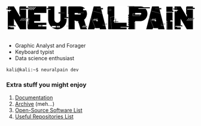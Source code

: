 <p align="center">
  <picture>
    <source srcset="assets/images/neuralpain-dark.svg" media="(prefers-color-scheme: dark)" height="64px">
    <img src="assets/images/neuralpain-light.svg" height="64px">
  </picture><br><br> 
</p>

- Graphic Analyst and Forager
- Keyboard typist
- Data science enthusiast

```
kali@kali:~$ neuralpain dev
```

### Extra stuff you might enjoy
1. [Documentation](./docs)
2. [Archive](./archive) (meh...)
3. [Open-Source Software List](./docs/OpenSourceSoftwareList.md)
4. [Useful Repositories List](./docs/UsefulRepositories.md)
